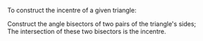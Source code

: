 To construct the incentre of a given triangle:

Construct the angle bisectors of two pairs of the triangle's sides;\
 The intersection of these two bisectors is the incentre.

